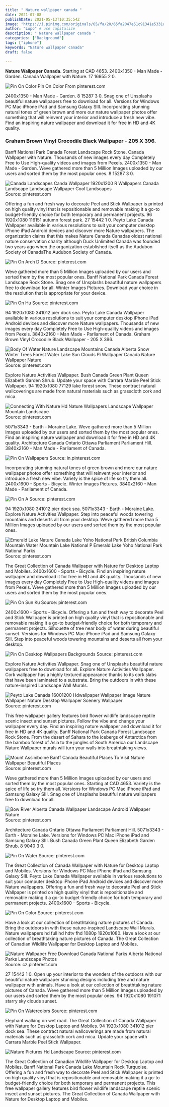 ```yaml
---
title: " Nature wallpaper canada "
date: 2021-07-08
publishDate: 2021-05-13T10:35:54Z
image: "https://i.pinimg.com/originals/65/fa/20/65fa2047e51c91341e5331ac52acd821.jpg"
author: "Lupo" # use capitalize
description: " Nature wallpaper canada "
categories: ["Background"]
tags: ["iphone"]
keywords: "Nature wallpaper canada"
draft: false

---
```



**Nature Wallpaper Canada**. Starting at CAD 4653. 2400x1350 - Man Made - Garden. Canada Wallpaper with Nature. 17 16955 2 0.

![Pin On Color](https://i.pinimg.com/originals/0c/ab/69/0cab69ae2fef633271c5444bd0a423bc.jpg "Pin On Color")
Pin On Color From pinterest.com


2400x1350 - Man Made - Garden. 8 15287 3 0. Snag one of Unsplashs beautiful nature wallpapers free to download for all. Versions for Windows PC Mac iPhone iPad and Samsung Galaxy SIII. Incorporating stunning natural tones of green brown and more our nature wallpaper photos offer something that will reinvent your interior and introduce a fresh new vibe. Find an inspiring nature wallpaper and download it for free in HD and 4K quality.

### Graham Brown Vinyl Crocodile Black Wallpaper - 205 X 396.

Banff National Park Canada Forest Landscape Rock Stone. Canada Wallpaper with Nature. Thousands of new images every day Completely Free to Use High-quality videos and images from Pexels. 2400x1350 - Man Made - Garden. Weve gathered more than 5 Million Images uploaded by our users and sorted them by the most popular ones. 8 15287 3 0.


![Canada Landscapes Canda Wallpaper 1920x1200 R Wallpapers Canada Landscape Landscape Wallpaper Cool Landscapes](https://i.pinimg.com/originals/04/96/b6/0496b6cd308a7e273eb62eece7cdfcb3.jpg "Canada Landscapes Canda Wallpaper 1920x1200 R Wallpapers Canada Landscape Landscape Wallpaper Cool Landscapes")
Source: pinterest.com

Offering a fun and fresh way to decorate Peel and Stick Wallpaper is printed on high quality vinyl that is repositionable and removable making it a go-to budget-friendly choice for both temporary and permanent projects. 96 1920x1080 116151 autumn forest park. 27 15442 1 0. Peyto Lake Canada Wallpaper available in various resolutions to suit your computer desktop iPhone iPad Android devices and discover more Nature wallpapers. The organization claims that this makes Nature Canada Canadas oldest national nature conservation charity although Duck Unlimited Canada was founded two years ago when the organization established itself as the Audubon Society of CanadaThe Audubon Society of Canada.

![Pin On Arch D](https://i.pinimg.com/originals/7e/f3/7c/7ef37c23c92a2a0a0744d189ef17b3b4.jpg "Pin On Arch D")
Source: pinterest.com

Weve gathered more than 5 Million Images uploaded by our users and sorted them by the most popular ones. Banff National Park Canada Forest Landscape Rock Stone. Snag one of Unsplashs beautiful nature wallpapers free to download for all. Winter Images Pictures. Download your choice in the resolution that is appropriate for your device.

![Pin On Hu](https://i.pinimg.com/originals/6b/f5/2f/6bf52f12fd65106e5a2b837d8ecdcea1.jpg "Pin On Hu")
Source: pinterest.com

94 1920x1080 341012 pier dock sea. Peyto Lake Canada Wallpaper available in various resolutions to suit your computer desktop iPhone iPad Android devices and discover more Nature wallpapers. Thousands of new images every day Completely Free to Use High-quality videos and images from Pexels. 3840x2160 - Man Made - Parliament of Canada. Graham Brown Vinyl Crocodile Black Wallpaper - 205 X 396.

![Body Of Water Nature Landscape Mountains Canada Alberta Snow Winter Trees Forest Water Lake Sun Clouds Pi Wallpaper Canada Nature Wallpaper Nature](https://i.pinimg.com/originals/87/9c/d7/879cd79610948fc5b618fdd2d11ff1ac.jpg "Body Of Water Nature Landscape Mountains Canada Alberta Snow Winter Trees Forest Water Lake Sun Clouds Pi Wallpaper Canada Nature Wallpaper Nature")
Source: pinterest.com

Explore Nature Activities Wallpaper. Bush Canada Green Plant Queen Elizabeth Garden Shrub. Update your space with Carrara Marble Peel Stick Wallpaper. 94 1920x1080 77129 lake forest snow. These contract natural wallcoverings are made from natural materials such as grasscloth cork and mica.

![Connecting With Nature Hd Nature Wallpapers Landscape Wallpaper Mountain Landscape](https://i.pinimg.com/originals/27/c8/78/27c878eac5f75a6390643e25c5a1bac1.jpg "Connecting With Nature Hd Nature Wallpapers Landscape Wallpaper Mountain Landscape")
Source: pinterest.com

5071x3343 - Earth - Moraine Lake. Weve gathered more than 5 Million Images uploaded by our users and sorted them by the most popular ones. Find an inspiring nature wallpaper and download it for free in HD and 4K quality. Architecture Canada Ontario Ottawa Parliament Parliament Hill. 3840x2160 - Man Made - Parliament of Canada.

![Pin On Wallpapers](https://i.pinimg.com/originals/e8/13/99/e81399526fd41a0cce3675d87991e49f.jpg "Pin On Wallpapers")
Source: in.pinterest.com

Incorporating stunning natural tones of green brown and more our nature wallpaper photos offer something that will reinvent your interior and introduce a fresh new vibe. Variety is the spice of life so try them all. 2400x1600 - Sports - Bicycle. Winter Images Pictures. 3840x2160 - Man Made - Parliament of Canada.

![Pin On A](https://i.pinimg.com/originals/73/86/00/7386006fb3b6d701d849da25e644dfc8.jpg "Pin On A")
Source: pinterest.com

94 1920x1080 341012 pier dock sea. 5071x3343 - Earth - Moraine Lake. Explore Nature Activities Wallpaper. Step into peaceful woods towering mountains and deserts all from your desktop. Weve gathered more than 5 Million Images uploaded by our users and sorted them by the most popular ones.

![Emerald Lake Nature Canada Lake Yoho National Park British Columbia Mountain Water Mountain Lake National P Emerald Lake Yoho National Park National Parks](https://i.pinimg.com/originals/14/f4/8c/14f48cc7bfacd9910bda101620b50ded.jpg "Emerald Lake Nature Canada Lake Yoho National Park British Columbia Mountain Water Mountain Lake National P Emerald Lake Yoho National Park National Parks")
Source: pinterest.com

The Great Collection of Canada Wallpaper with Nature for Desktop Laptop and Mobiles. 2400x1600 - Sports - Bicycle. Find an inspiring nature wallpaper and download it for free in HD and 4K quality. Thousands of new images every day Completely Free to Use High-quality videos and images from Pexels. Weve gathered more than 5 Million Images uploaded by our users and sorted them by the most popular ones.

![Pin On Sun Ku](https://i.pinimg.com/originals/76/fc/4c/76fc4ca6852231aac44839d56a66a93b.jpg "Pin On Sun Ku")
Source: pinterest.com

2400x1600 - Sports - Bicycle. Offering a fun and fresh way to decorate Peel and Stick Wallpaper is printed on high quality vinyl that is repositionable and removable making it a go-to budget-friendly choice for both temporary and permanent projects. Silhouette of tree near body of water during beautiful sunset. Versions for Windows PC Mac iPhone iPad and Samsung Galaxy SIII. Step into peaceful woods towering mountains and deserts all from your desktop.

![Pin On Desktop Wallpapers Backgrounds](https://i.pinimg.com/originals/13/90/b6/1390b65b2aab87b47f2411916d7f5099.jpg "Pin On Desktop Wallpapers Backgrounds")
Source: pinterest.com

Explore Nature Activities Wallpaper. Snag one of Unsplashs beautiful nature wallpapers free to download for all. Explore Nature Activities Wallpaper. Cork wallpaper has a highly textured appearance thanks to its cork slabs that have been laminated to a substrate. Bring the outdoors in with these nature-inspired Landscape Wall Murals.

![Peyto Lake Canada 16001200 Hdwallpaper Wallpaper Image Nature Wallpaper Nature Desktop Wallpaper Scenery Wallpaper](https://i.pinimg.com/originals/aa/8f/70/aa8f701c3c162904b78ea7664a5c8cae.jpg "Peyto Lake Canada 16001200 Hdwallpaper Wallpaper Image Nature Wallpaper Nature Desktop Wallpaper Scenery Wallpaper")
Source: pinterest.com

This free wallpaper gallery features bird flower wildlife landscape reptile scenic insect and sunset pictures. Follow the vibe and change your wallpaper every day. Find an inspiring nature wallpaper and download it for free in HD and 4K quality. Banff National Park Canada Forest Landscape Rock Stone. From the desert of Sahara to the icebergs of Antarctica from the bamboo forest of Asia to the jungles of South America our Landscape Nature Wallpaper murals will turn your walls into breathtaking views.

![Mount Assiniboine Banff Canada Beautiful Places To Visit Nature Wallpaper Beautiful Places](https://i.pinimg.com/originals/db/53/b5/db53b5e99f05db9f8b2f52990a7c300a.jpg "Mount Assiniboine Banff Canada Beautiful Places To Visit Nature Wallpaper Beautiful Places")
Source: pinterest.com

Weve gathered more than 5 Million Images uploaded by our users and sorted them by the most popular ones. Starting at CAD 4653. Variety is the spice of life so try them all. Versions for Windows PC Mac iPhone iPad and Samsung Galaxy SIII. Snag one of Unsplashs beautiful nature wallpapers free to download for all.

![Bow River Alberta Canada Wallpaper Landscape Android Wallpaper Nature](https://i.pinimg.com/originals/29/6d/09/296d09ea477cbcd99f2368351eeb5cd8.jpg "Bow River Alberta Canada Wallpaper Landscape Android Wallpaper Nature")
Source: pinterest.com

Architecture Canada Ontario Ottawa Parliament Parliament Hill. 5071x3343 - Earth - Moraine Lake. Versions for Windows PC Mac iPhone iPad and Samsung Galaxy SIII. Bush Canada Green Plant Queen Elizabeth Garden Shrub. 8 9040 3 0.

![Pin On Water](https://i.pinimg.com/originals/85/ab/b9/85abb90f01a26ed2b2e5b12c6460a9f0.jpg "Pin On Water")
Source: pinterest.com

The Great Collection of Canada Wallpaper with Nature for Desktop Laptop and Mobiles. Versions for Windows PC Mac iPhone iPad and Samsung Galaxy SIII. Peyto Lake Canada Wallpaper available in various resolutions to suit your computer desktop iPhone iPad Android devices and discover more Nature wallpapers. Offering a fun and fresh way to decorate Peel and Stick Wallpaper is printed on high quality vinyl that is repositionable and removable making it a go-to budget-friendly choice for both temporary and permanent projects. 2400x1600 - Sports - Bicycle.

![Pin On Color](https://i.pinimg.com/originals/0c/ab/69/0cab69ae2fef633271c5444bd0a423bc.jpg "Pin On Color")
Source: pinterest.com

Have a look at our collection of breathtaking nature pictures of Canada. Bring the outdoors in with these nature-inspired Landscape Wall Murals. Nature wallpapers hd full hd hdtv fhd 1080p 1920x1080. Have a look at our collection of breathtaking nature pictures of Canada. The Great Collection of Canadian Wildlife Wallpaper for Desktop Laptop and Mobiles.

![Nature Wallpaper Free Download Canada National Parks Alberta National Parks Landscape Photos](https://i.pinimg.com/originals/e1/d8/70/e1d870ca216dc2b5bbdf77a8a6f61c4f.jpg "Nature Wallpaper Free Download Canada National Parks Alberta National Parks Landscape Photos")
Source: cz.pinterest.com

27 15442 1 0. Open up your interior to the wonders of the outdoors with our beautiful nature wallpaper stunning designs including tree and nature wallpaper with animals. Have a look at our collection of breathtaking nature pictures of Canada. Weve gathered more than 5 Million Images uploaded by our users and sorted them by the most popular ones. 94 1920x1080 191071 starry sky clouds sunset.

![Pin On Watercolors](https://i.pinimg.com/originals/a7/90/ae/a790ae255ddaefb93006345cd449cc61.jpg "Pin On Watercolors")
Source: pinterest.com

Elephant walking on wet road. The Great Collection of Canada Wallpaper with Nature for Desktop Laptop and Mobiles. 94 1920x1080 341012 pier dock sea. These contract natural wallcoverings are made from natural materials such as grasscloth cork and mica. Update your space with Carrara Marble Peel Stick Wallpaper.

![Nature Pictures Hd Landscape](https://i.pinimg.com/originals/65/fa/20/65fa2047e51c91341e5331ac52acd821.jpg "Nature Pictures Hd Landscape")
Source: pinterest.com

The Great Collection of Canadian Wildlife Wallpaper for Desktop Laptop and Mobiles. Banff National Park Canada Lake Mountain Rock Turquoise. Offering a fun and fresh way to decorate Peel and Stick Wallpaper is printed on high quality vinyl that is repositionable and removable making it a go-to budget-friendly choice for both temporary and permanent projects. This free wallpaper gallery features bird flower wildlife landscape reptile scenic insect and sunset pictures. The Great Collection of Canada Wallpaper with Nature for Desktop Laptop and Mobiles.

